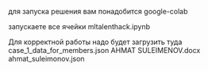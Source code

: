 для запуска решения вам понадобится google-colab

запускаете все ячейки mltalenthack.ipynb

Для корректной работы надо будет загрузить туда 
case_1_data_for_members.json
AHMAT SULEIMENOV.docx
ahmat_suleimonov.json